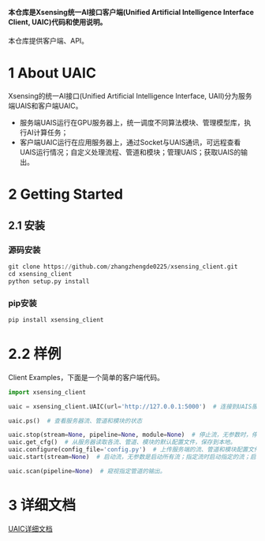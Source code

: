 
#### 本仓库是Xsensing统一AI接口客户端(Unified Artificial Intelligence Interface Client, UAIC)代码和使用说明。

本仓库提供客户端、API。

# 1 About UAIC

Xsensing的统一AI接口(Unified Artificial Intelligence Interface, UAII)分为服务端UAIS和客户端UAIC。

+ 服务端UAIS运行在GPU服务器上，统一调度不同算法模块、管理模型库，执行AI计算任务；
+ 客户端UAIC运行在应用服务器上，通过Socket与UAIS通讯，可远程查看UAIS运行情况；自定义处理流程、管道和模块；管理UAIS；获取UAIS的输出。
# 2 Getting Started
## 2.1 安装
### 源码安装
```python
git clone https://github.com/zhangzhengde0225/xsensing_client.git
cd xsensing_client
python setup.py install
```
### pip安装
```python
pip install xsensing_client
```

# 2.2 样例

Client Examples，下面是一个简单的客户端代码。

```python
import xsensing_client

uaic = xsensing_client.UAIC(url='http://127.0.0.1:5000')  # 连接到UAIS服务器

uaic.ps()  # 查看服务器流、管道和模块的状态

uaic.stop(stream=None, pipeline=None, module=None)  # 停止流，无参数时，停止全部；指定流时停止指定的流；指定管道或模块时，停止与之相关的所有流
uaic.get_cfg()  # 从服务器读取各流、管道、模块的默认配置文件，保存到本地。
uaic.configure(config_file='config.py')  # 上传服务端的流、管道和模块配置文件，更新服务端配置。
uaic.start(stream=None)  # 启动流，无参数是启动所有流；指定流时启动指定的流；启动流的同时调起所有相关管道和模块。

uaic.scan(pipeline=None)  # 窥视指定管道的输出。

```

# 3 详细文档

[UAIC详细文档](https://github.com/zhangzhengde0225/xsensing_client/blob/master/docs/client_doc.md)


